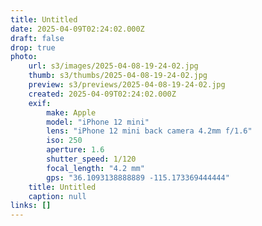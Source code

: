 ```yaml
---
title: Untitled
date: 2025-04-09T02:24:02.000Z
draft: false
drop: true
photo:
    url: s3/images/2025-04-08-19-24-02.jpg
    thumb: s3/thumbs/2025-04-08-19-24-02.jpg
    preview: s3/previews/2025-04-08-19-24-02.jpg
    created: 2025-04-09T02:24:02.000Z
    exif:
        make: Apple
        model: "iPhone 12 mini"
        lens: "iPhone 12 mini back camera 4.2mm f/1.6"
        iso: 250
        aperture: 1.6
        shutter_speed: 1/120
        focal_length: "4.2 mm"
        gps: "36.1093138888889 -115.173369444444"
    title: Untitled
    caption: null
links: []
---
```

